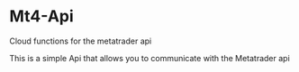 # Mt4-Api
Cloud functions for the metatrader  api


This is a simple Api that allows you to communicate with the Metatrader api
